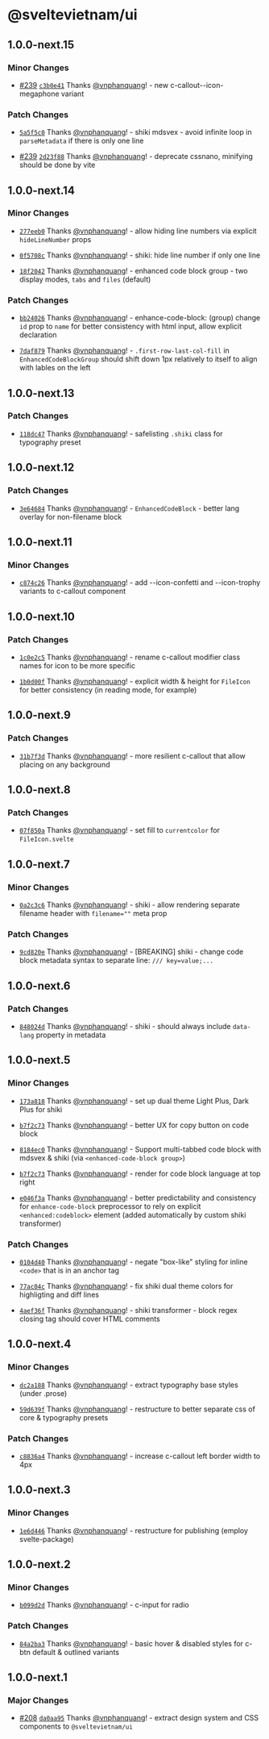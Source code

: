 # @sveltevietnam/ui

## 1.0.0-next.15

### Minor Changes

- [#239](https://github.com/sveltevietnam/sveltevietnam.dev/pull/239) [`c3b0e41`](https://github.com/sveltevietnam/sveltevietnam.dev/commit/c3b0e411c108dd98e5f8a0915b2928c79695ee71) Thanks [@vnphanquang](https://github.com/vnphanquang)! - new c-callout--icon-megaphone variant

### Patch Changes

- [`5a5f5c0`](https://github.com/sveltevietnam/sveltevietnam.dev/commit/5a5f5c0d8f3e2b1d29c9a47b81bc93022861c812) Thanks [@vnphanquang](https://github.com/vnphanquang)! - shiki mdsvex - avoid infinite loop in `parseMetadata` if there is only one line

- [#239](https://github.com/sveltevietnam/sveltevietnam.dev/pull/239) [`2d23f88`](https://github.com/sveltevietnam/sveltevietnam.dev/commit/2d23f887828fa7728721ae12effab5d6f516602b) Thanks [@vnphanquang](https://github.com/vnphanquang)! - deprecate cssnano, minifying should be done by vite

## 1.0.0-next.14

### Minor Changes

- [`277eeb0`](https://github.com/sveltevietnam/sveltevietnam.dev/commit/277eeb0d8ccb578fec564a342c79da13da18f35f) Thanks [@vnphanquang](https://github.com/vnphanquang)! - allow hiding line numbers via explicit `hideLineNumber` props

- [`0f5708c`](https://github.com/sveltevietnam/sveltevietnam.dev/commit/0f5708cf75eed3cf0ec9779dbea8b47c8e500484) Thanks [@vnphanquang](https://github.com/vnphanquang)! - shiki: hide line number if only one line

- [`18f2042`](https://github.com/sveltevietnam/sveltevietnam.dev/commit/18f2042da44ff69d8132d5d140f28303c94a749d) Thanks [@vnphanquang](https://github.com/vnphanquang)! - enhanced code block group - two display modes, `tabs` and `files` (default)

### Patch Changes

- [`bb24026`](https://github.com/sveltevietnam/sveltevietnam.dev/commit/bb24026158b0adf7577159ec0f7fedbf7c36e716) Thanks [@vnphanquang](https://github.com/vnphanquang)! - enhance-code-block: (group) change `id` prop to `name` for better consistency with html input, allow explicit declaration

- [`7daf879`](https://github.com/sveltevietnam/sveltevietnam.dev/commit/7daf879013943fbffb0d2f1de4b5986e21fde32b) Thanks [@vnphanquang](https://github.com/vnphanquang)! - `.first-row-last-col-fill` in `EnhancedCodeBlockGroup` should shift down 1px relatively to itself to align with lables on the left

## 1.0.0-next.13

### Patch Changes

- [`118dc47`](https://github.com/sveltevietnam/sveltevietnam.dev/commit/118dc4760c44cc1734b5af27db2a64a0cb1961ad) Thanks [@vnphanquang](https://github.com/vnphanquang)! - safelisting `.shiki` class for typography preset

## 1.0.0-next.12

### Patch Changes

- [`3e64684`](https://github.com/sveltevietnam/sveltevietnam.dev/commit/3e64684360009e042cfbca086fd1aee0920110e9) Thanks [@vnphanquang](https://github.com/vnphanquang)! - `EnhancedCodeBlock` - better lang overlay for non-filename block

## 1.0.0-next.11

### Minor Changes

- [`c874c26`](https://github.com/sveltevietnam/sveltevietnam.dev/commit/c874c2670270f29ca06658545d922001580c5641) Thanks [@vnphanquang](https://github.com/vnphanquang)! - add --icon-confetti and --icon-trophy variants to c-callout component

## 1.0.0-next.10

### Patch Changes

- [`1c0e2c5`](https://github.com/sveltevietnam/sveltevietnam.dev/commit/1c0e2c59025b43bfca03b7937032c0d5ade7f724) Thanks [@vnphanquang](https://github.com/vnphanquang)! - rename c-callout modifier class names for icon to be more specific

- [`1b0d00f`](https://github.com/sveltevietnam/sveltevietnam.dev/commit/1b0d00fef72dfdb461e22e9dcc3c24aa9fa4354f) Thanks [@vnphanquang](https://github.com/vnphanquang)! - explicit width & height for `FileIcon` for better consistency (in reading mode, for example)

## 1.0.0-next.9

### Patch Changes

- [`31b7f3d`](https://github.com/sveltevietnam/sveltevietnam.dev/commit/31b7f3d8859943b42e691730b0df98e292964492) Thanks [@vnphanquang](https://github.com/vnphanquang)! - more resilient c-callout that allow placing on any background

## 1.0.0-next.8

### Patch Changes

- [`07f850a`](https://github.com/sveltevietnam/sveltevietnam.dev/commit/07f850a5d9b2977b75327b923971d24691aa9f62) Thanks [@vnphanquang](https://github.com/vnphanquang)! - set fill to `currentcolor` for `FileIcon.svelte`

## 1.0.0-next.7

### Minor Changes

- [`0a2c3c6`](https://github.com/sveltevietnam/sveltevietnam.dev/commit/0a2c3c63c5b9839627872c198a92a82e11eba047) Thanks [@vnphanquang](https://github.com/vnphanquang)! - shiki - allow rendering separate filename header with `filename=""` meta prop

### Patch Changes

- [`9cd820e`](https://github.com/sveltevietnam/sveltevietnam.dev/commit/9cd820e77fe1f23db04fc50381bec42d4abd0ab9) Thanks [@vnphanquang](https://github.com/vnphanquang)! - [BREAKING] shiki - change code block metadata syntax to separate line: `/// key=value;...`

## 1.0.0-next.6

### Patch Changes

- [`848024d`](https://github.com/sveltevietnam/sveltevietnam.dev/commit/848024de7ea8a09f4d7ebc7299ab0e02043d21b7) Thanks [@vnphanquang](https://github.com/vnphanquang)! - shiki - should always include `data-lang` property in metadata

## 1.0.0-next.5

### Minor Changes

- [`173a818`](https://github.com/sveltevietnam/sveltevietnam.dev/commit/173a818eadcae1d933183a7e2293a3f540a8fdf9) Thanks [@vnphanquang](https://github.com/vnphanquang)! - set up dual theme Light Plus, Dark Plus for shiki

- [`b7f2c73`](https://github.com/sveltevietnam/sveltevietnam.dev/commit/b7f2c736156de4c5faec9d7984f43153c930b147) Thanks [@vnphanquang](https://github.com/vnphanquang)! - better UX for copy button on code block

- [`8184ec0`](https://github.com/sveltevietnam/sveltevietnam.dev/commit/8184ec0aabab496d77a1d889e9461de78b377c8a) Thanks [@vnphanquang](https://github.com/vnphanquang)! - Support multi-tabbed code block with mdsvex & shiki (via `<enhanced-code-block group>`)

- [`b7f2c73`](https://github.com/sveltevietnam/sveltevietnam.dev/commit/b7f2c736156de4c5faec9d7984f43153c930b147) Thanks [@vnphanquang](https://github.com/vnphanquang)! - render for code block language at top right

- [`e046f3a`](https://github.com/sveltevietnam/sveltevietnam.dev/commit/e046f3a12e97b49a9ac1257936599909bcc9d1c4) Thanks [@vnphanquang](https://github.com/vnphanquang)! - better predictability and consistency for `enhance-code-block` preprocessor to rely on explicit `<enhanced:codeblock>` element (added automatically by custom shiki transformer)

### Patch Changes

- [`0104d40`](https://github.com/sveltevietnam/sveltevietnam.dev/commit/0104d4074ba3036cf0187adaa30731444127ba4a) Thanks [@vnphanquang](https://github.com/vnphanquang)! - negate "box-like" styling for inline `<code>` that is in an anchor tag

- [`77ac04c`](https://github.com/sveltevietnam/sveltevietnam.dev/commit/77ac04cfb8f6528fddbb42782d903da8000ccdce) Thanks [@vnphanquang](https://github.com/vnphanquang)! - fix shiki dual theme colors for highligting and diff lines

- [`4aef36f`](https://github.com/sveltevietnam/sveltevietnam.dev/commit/4aef36f25de4ba9cda03810efbe6f700fab07b81) Thanks [@vnphanquang](https://github.com/vnphanquang)! - shiki transformer - block regex closing tag should cover HTML comments

## 1.0.0-next.4

### Minor Changes

- [`dc2a188`](https://github.com/sveltevietnam/sveltevietnam.dev/commit/dc2a188a8499f383ff9beae33aa9ff10152174c9) Thanks [@vnphanquang](https://github.com/vnphanquang)! - extract typography base styles (under .prose)

- [`59d639f`](https://github.com/sveltevietnam/sveltevietnam.dev/commit/59d639f5625083f42da90d5a1a2257d6f25039c0) Thanks [@vnphanquang](https://github.com/vnphanquang)! - restructure to better separate css of core & typography presets

### Patch Changes

- [`c8836a4`](https://github.com/sveltevietnam/sveltevietnam.dev/commit/c8836a4a959f41760dc031be1de721dbe3c7f25c) Thanks [@vnphanquang](https://github.com/vnphanquang)! - increase c-callout left border width to 4px

## 1.0.0-next.3

### Minor Changes

- [`1e6d446`](https://github.com/sveltevietnam/sveltevietnam.dev/commit/1e6d4469c5a0967f1715268f23fc01369023bbfd) Thanks [@vnphanquang](https://github.com/vnphanquang)! - restructure for publishing (employ svelte-package)

## 1.0.0-next.2

### Minor Changes

- [`b099d2d`](https://github.com/sveltevietnam/sveltevietnam.dev/commit/b099d2d0f77b0acb9ada670bf4b1b0617cc3d2b1) Thanks [@vnphanquang](https://github.com/vnphanquang)! - c-input for radio

### Patch Changes

- [`84a2ba3`](https://github.com/sveltevietnam/sveltevietnam.dev/commit/84a2ba3c149c6a80195fd11f1d8a66c538ad0d13) Thanks [@vnphanquang](https://github.com/vnphanquang)! - basic hover & disabled styles for c-btn default & outlined variants

## 1.0.0-next.1

### Major Changes

- [#208](https://github.com/sveltevietnam/sveltevietnam.dev/pull/208) [`da0aa95`](https://github.com/sveltevietnam/sveltevietnam.dev/commit/da0aa95281da20632a678b88d0a592990cf4d765) Thanks [@vnphanquang](https://github.com/vnphanquang)! - extract design system and CSS components to `@sveltevietnam/ui`

